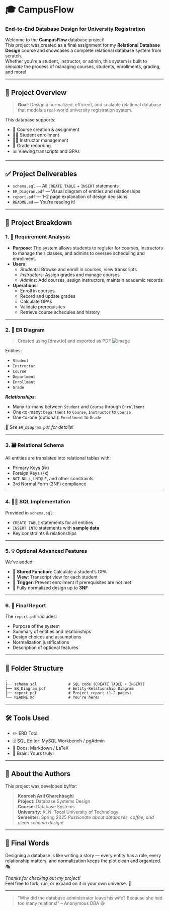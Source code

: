 
# 🎓 CampusFlow
### End-to-End Database Design for University Registration

Welcome to the **CampusFlow** database project!  
This project was created as a final assignment for my **Relational Database Design** course and showcases a complete relational database system from scratch.  
Whether you're a student, instructor, or admin, this system is built to _simulate_ the process of managing courses, students, enrollments, grading, and more!

---

## 📌 Project Overview

> **Goal**: Design a normalized, efficient, and scalable relational database that models a real-world university registration system.

This database supports:
- 📘 Course creation & assignment
- 👩‍🎓 Student enrollment
- 👨‍🏫 Instructor management
- 📝 Grade recording
- 📊 Viewing transcripts and GPAs

---

## ✅ Project Deliverables

- `schema.sql` — All `CREATE TABLE` + `INSERT` statements
- `ER_Diagram.pdf` — Visual diagram of entities and relationships
- `report.pdf` — 1–2 page explanation of design decisions
- `README.md` — You’re reading it!

---

## 🧩 Project Breakdown

### 1. 📝 Requirement Analysis

- **Purpose**: The system allows students to register for courses, instructors to manage their classes, and admins to oversee scheduling and enrollment.
- **Users**:
  - _Students_: Browse and enroll in courses, view transcripts
  - _Instructors_: Assign grades and manage courses
  - _Admins_: Add courses, assign instructors, maintain academic records
- **Operations**:
  - Enroll in courses
  - Record and update grades
  - Calculate GPAs
  - Validate prerequisites
  - Retrieve course schedules and history

---

### 2. 📐 ER Diagram

> Created using [draw.io] and exported as PDF
> ![image](https://github.com/user-attachments/assets/a44060ba-a147-4409-8618-5bb55426dca2)


Entities:
- `Student`
- `Instructor`
- `Course`
- `Department`
- `Enrollment`
- `Grade`

_**Relationships**_:
- Many-to-many between `Student` and `Course` through `Enrollment`
- One-to-many: `Department` to `Course`, `Instructor` to `Course`
- One-to-one (optional): `Enrollment` to `Grade`

📸 _See `ER_Diagram.pdf` for details!_

---

### 3. 🗃️ Relational Schema

All entities are translated into relational tables with:
- Primary Keys (`PK`)
- Foreign Keys (`FK`)
- `NOT NULL`, `UNIQUE`, and other constraints
- 3rd Normal Form (3NF) compliance

---

### 4. 🧑‍💻 SQL Implementation

Provided in `schema.sql`:
- `CREATE TABLE` statements for all entities
- `INSERT INTO` statements with **sample data**
- Key constraints & relationships

---

### 5. 💡 Optional Advanced Features

We’ve added:
- 🧮 **Stored Function**: Calculate a student’s GPA
- 👀 **View**: Transcript view for each student
- 🚨 **Trigger**: Prevent enrollment if prerequisites are not met
- 🧼 Fully normalized design up to **3NF**

---

### 6. 📰 Final Report

The `report.pdf` includes:
- Purpose of the system
- Summary of entities and relationships
- Design choices and assumptions
- Normalization justifications
- Description of optional features

---

## 📂 Folder Structure

```
.
├── schema.sql              # SQL code (CREATE TABLE + INSERT)
├── ER_Diagram.pdf          # Entity-Relationship Diagram
├── report.pdf              # Project report (1–2 pages)
└── README.md               # You're here!
```

---

## 🛠️ Tools Used

- ✏️ ERD Tool:
- 🗄️ SQL Editor: MySQL Workbench / pgAdmin
- 📄 Docs: Markdown / LaTeX
- 🧠 Brain: Yours truly!

---

## 👋 About the Authors

This project was developed by/for:

> **Koorosh Asil Gharehbaghi**  
> **Project:** Database Systems Design  
> **Course:** Database Systems  
> **University:** K. N. Toosi University of Technology  
> **Semester:** Spring 2025
> _Passionate about databases, coffee, and clean schema design!_  
---

## 🍻 Final Words

Designing a database is like writing a story — every entity has a role, every relationship matters, and normalization keeps the plot clean and organized. 🎭

_Thanks for checking out my project!_  
Feel free to fork, run, or expand on it in your own universe. 🚀

---

> "Why did the database administrator leave his wife? Because she had too many relations!" – Anonymous DBA 😆
